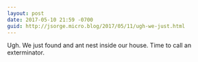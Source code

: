 ```yaml
---
layout: post
date: 2017-05-10 21:59 -0700
guid: http://jsorge.micro.blog/2017/05/11/ugh-we-just.html
---
```

Ugh. We just found and ant nest inside our house. Time to call an exterminator.
